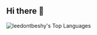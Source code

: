 ## Hi there 👋


![leedontbeshy's Top Languages](https://github-readme-stats.vercel.app/api/top-langs/?username=leedontbeshy&theme=vue-dark&show_icons=true&hide_border=true&layout=compact)
<!--
**leedontbeshy/leedontbeshy** is a ✨ _special_ ✨ repository because its `README.md` (this file) appears on your GitHub profile.

Here are some ideas to get you started:

- 🔭 I’m currently working on ...
- 🌱 I’m currently learning ...
- 👯 I’m looking to collaborate on ...
- 🤔 I’m looking for help with ...
- 💬 Ask me about ...
- 📫 How to reach me: ...
- 😄 Pronouns: ...
- ⚡ Fun fact: ...
-->
